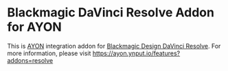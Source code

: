 # Blackmagic DaVinci Resolve Addon for AYON

This is [AYON](https://ayon.ynput.io/) integration addon for [Blackmagic Design DaVinci Resolve](https://www.blackmagicdesign.com/products/davinciresolve).
For more information, please visit https://ayon.ynput.io/features?addons=resolve
